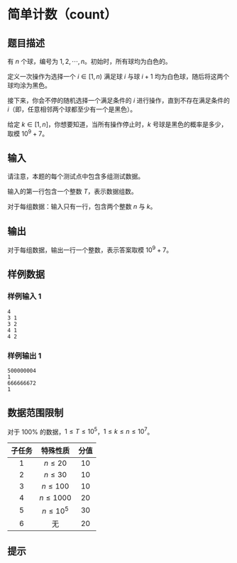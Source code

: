 # 简单计数（count）

## 题目描述

有 $n$ 个球，编号为 $1,2,\cdots,n$。初始时，所有球均为白色的。

定义一次操作为选择一个 $i\in [1,n)$ 满足球 $i$ 与球 $i+1$ 均为白色球，随后将这两个球均涂为黑色。

接下来，你会不停的随机选择一个满足条件的 $i$ 进行操作，直到不存在满足条件的 $i$（即，任意相邻两个球都至少有一个是黑色）。

给定 $k\in[1,n]$，你想要知道，当所有操作停止时，$k$ 号球是黑色的概率是多少，取模 $10^9+7$。

## 输入

请注意，本题的每个测试点中包含多组测试数据。

输入的第一行包含一个整数 $T$，表示数据组数。

对于每组数据：输入只有一行，包含两个整数 $n$ 与 $k$。

## 输出

对于每组数据，输出一行一个整数，表示答案取模 $10^9+7$。

## 样例数据

### 样例输入 1

```
4
3 1
3 2
4 1
4 2

```

### 样例输出 1

```
500000004
1
666666672
1

```


## 数据范围限制

对于 100% 的数据，$1 \leq T \leq 10^5$，$1 \leq k \leq n \leq 10^7$。

| 子任务 |   特殊性质   | 分值 |
| :----: | :-----------: | :--: |
|  $1$  |  $n \leq 20$  | $10$ |
|  $2$  |  $n \leq 30$  | $10$ |
|  $3$  | $n \leq 100$ | $10$ |
|  $4$  | $n \leq 1000$ | $20$ |
|  $5$  | $n \leq 10^5$ | $30$ |
|  $6$  |      无      | $20$ |

## 提示


